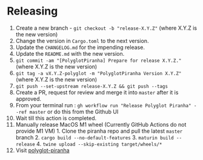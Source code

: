 Releasing
=========

 1. Create a new branch - `git checkout -b "release-X.Y.Z"` (where X.Y.Z is the new version)
 2. Change the version in `Cargo.toml` to the next version.
 3. Update the `CHANGELOG.md` for the impending release.
 4. Update the `README.md` with the new version.
 5. `git commit -am "[PolyglotPiranha] Prepare for release X.Y.Z."` (where X.Y.Z is the new version)
 6. `git tag -a vX.Y.Z-polyglot -m "PolyglotPiranha Version X.Y.Z"` (where X.Y.Z is the new version)
 7. `git push --set-upstream release-X.Y.Z && git push --tags`
 8. Create a PR, request for review and merge it into `master` after it is approved.
 9. From your terminal run : `gh workflow run "Release Polyglot Piranha" --ref master` or do this from the Github UI
 10. Wait till this action is completed.
 11. Manually release MacOS M1 wheel (Currently GitHub Actions do not provide M1 VM)
    1. Clone the piranha repo and pull the latest `master` branch 
    2. `cargo build --no-default-features`
    3. `maturin build --release`
    4. `twine upload --skip-existing target/wheels/*`
 13. Visit [polyglot-piranha](https://pypi.org/project/polyglot-piranha/)
